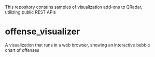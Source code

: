 
This repository contains samples of visualization add-ons to QRadar, utilizing public REST APIs

offense_visualizer
==============
A visualization that runs in a web browser, showing an interactive bubble chart of offenses
